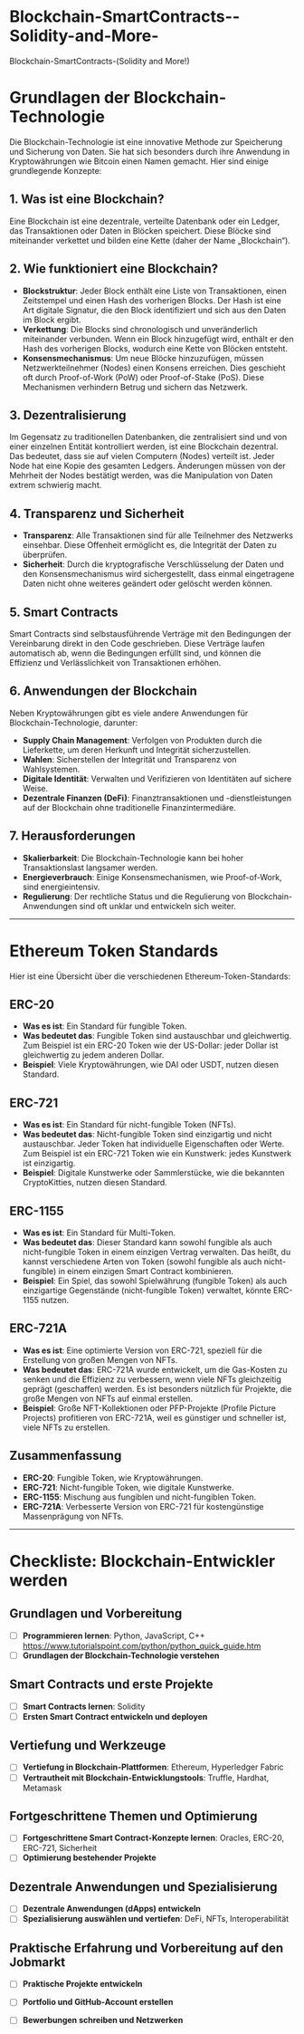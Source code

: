# Blockchain-SmartContracts--Solidity-and-More-
Blockchain-SmartContracts-(Solidity and More!)

# Grundlagen der Blockchain-Technologie
Die Blockchain-Technologie ist eine innovative Methode zur Speicherung und Sicherung von Daten. Sie hat sich besonders durch ihre Anwendung in Kryptowährungen wie Bitcoin einen Namen gemacht. Hier sind einige grundlegende Konzepte:

## 1. Was ist eine Blockchain?
Eine Blockchain ist eine dezentrale, verteilte Datenbank oder ein Ledger, das Transaktionen oder Daten in Blöcken speichert. Diese Blöcke sind miteinander verkettet und bilden eine Kette (daher der Name „Blockchain“).

## 2. Wie funktioniert eine Blockchain?
- **Blockstruktur**: Jeder Block enthält eine Liste von Transaktionen, einen Zeitstempel und einen Hash des vorherigen Blocks. Der Hash ist eine Art digitale Signatur, die den Block identifiziert und sich aus den Daten im Block ergibt.
- **Verkettung**: Die Blocks sind chronologisch und unveränderlich miteinander verbunden. Wenn ein Block hinzugefügt wird, enthält er den Hash des vorherigen Blocks, wodurch eine Kette von Blöcken entsteht.
- **Konsensmechanismus**: Um neue Blöcke hinzuzufügen, müssen Netzwerkteilnehmer (Nodes) einen Konsens erreichen. Dies geschieht oft durch Proof-of-Work (PoW) oder Proof-of-Stake (PoS). Diese Mechanismen verhindern Betrug und sichern das Netzwerk.

## 3. Dezentralisierung
Im Gegensatz zu traditionellen Datenbanken, die zentralisiert sind und von einer einzelnen Entität kontrolliert werden, ist eine Blockchain dezentral. Das bedeutet, dass sie auf vielen Computern (Nodes) verteilt ist. Jeder Node hat eine Kopie des gesamten Ledgers. Änderungen müssen von der Mehrheit der Nodes bestätigt werden, was die Manipulation von Daten extrem schwierig macht.

## 4. Transparenz und Sicherheit
- **Transparenz**: Alle Transaktionen sind für alle Teilnehmer des Netzwerks einsehbar. Diese Offenheit ermöglicht es, die Integrität der Daten zu überprüfen.
- **Sicherheit**: Durch die kryptografische Verschlüsselung der Daten und den Konsensmechanismus wird sichergestellt, dass einmal eingetragene Daten nicht ohne weiteres geändert oder gelöscht werden können.

## 5. Smart Contracts
Smart Contracts sind selbstausführende Verträge mit den Bedingungen der Vereinbarung direkt in den Code geschrieben. Diese Verträge laufen automatisch ab, wenn die Bedingungen erfüllt sind, und können die Effizienz und Verlässlichkeit von Transaktionen erhöhen.

## 6. Anwendungen der Blockchain
Neben Kryptowährungen gibt es viele andere Anwendungen für Blockchain-Technologie, darunter:

- **Supply Chain Management**: Verfolgen von Produkten durch die Lieferkette, um deren Herkunft und Integrität sicherzustellen.
- **Wahlen**: Sicherstellen der Integrität und Transparenz von Wahlsystemen.
- **Digitale Identität**: Verwalten und Verifizieren von Identitäten auf sichere Weise.
- **Dezentrale Finanzen (DeFi)**: Finanztransaktionen und -dienstleistungen auf der Blockchain ohne traditionelle Finanzintermediäre.

## 7. Herausforderungen
- **Skalierbarkeit**: Die Blockchain-Technologie kann bei hoher Transaktionslast langsamer werden.
- **Energieverbrauch**: Einige Konsensmechanismen, wie Proof-of-Work, sind energieintensiv.
- **Regulierung**: Der rechtliche Status und die Regulierung von Blockchain-Anwendungen sind oft unklar und entwickeln sich weiter.


---
# Ethereum Token Standards
Hier ist eine Übersicht über die verschiedenen Ethereum-Token-Standards:

## ERC-20
- **Was es ist**: Ein Standard für fungible Token.
- **Was bedeutet das**: Fungible Token sind austauschbar und gleichwertig. Zum Beispiel ist ein ERC-20 Token wie der US-Dollar: jeder Dollar ist gleichwertig zu jedem anderen Dollar.
- **Beispiel**: Viele Kryptowährungen, wie DAI oder USDT, nutzen diesen Standard.

## ERC-721
- **Was es ist**: Ein Standard für nicht-fungible Token (NFTs).
- **Was bedeutet das**: Nicht-fungible Token sind einzigartig und nicht austauschbar. Jeder Token hat individuelle Eigenschaften oder Werte. Zum Beispiel ist ein ERC-721 Token wie ein Kunstwerk: jedes Kunstwerk ist einzigartig.
- **Beispiel**: Digitale Kunstwerke oder Sammlerstücke, wie die bekannten CryptoKitties, nutzen diesen Standard.

## ERC-1155
- **Was es ist**: Ein Standard für Multi-Token.
- **Was bedeutet das**: Dieser Standard kann sowohl fungible als auch nicht-fungible Token in einem einzigen Vertrag verwalten. Das heißt, du kannst verschiedene Arten von Token (sowohl fungible als auch nicht-fungible) in einem einzigen Smart Contract kombinieren.
- **Beispiel**: Ein Spiel, das sowohl Spielwährung (fungible Token) als auch einzigartige Gegenstände (nicht-fungible Token) verwaltet, könnte ERC-1155 nutzen.

## ERC-721A
- **Was es ist**: Eine optimierte Version von ERC-721, speziell für die Erstellung von großen Mengen von NFTs.
- **Was bedeutet das**: ERC-721A wurde entwickelt, um die Gas-Kosten zu senken und die Effizienz zu verbessern, wenn viele NFTs gleichzeitig geprägt (geschaffen) werden. Es ist besonders nützlich für Projekte, die große Mengen von NFTs auf einmal erstellen.
- **Beispiel**: Große NFT-Kollektionen oder PFP-Projekte (Profile Picture Projects) profitieren von ERC-721A, weil es günstiger und schneller ist, viele NFTs zu erstellen.

## Zusammenfassung
- **ERC-20**: Fungible Token, wie Kryptowährungen.
- **ERC-721**: Nicht-fungible Token, wie digitale Kunstwerke.
- **ERC-1155**: Mischung aus fungiblen und nicht-fungiblen Token.
- **ERC-721A**: Verbesserte Version von ERC-721 für kostengünstige Massenprägung von NFTs.
---

# Checkliste: Blockchain-Entwickler werden

## Grundlagen und Vorbereitung
- [ ] **Programmieren lernen**: Python, JavaScript, C++ 
      https://www.tutorialspoint.com/python/python_quick_guide.htm
- [ ] **Grundlagen der Blockchain-Technologie verstehen**

## Smart Contracts und erste Projekte
- [ ] **Smart Contracts lernen**: Solidity
- [ ] **Ersten Smart Contract entwickeln und deployen**

## Vertiefung und Werkzeuge
- [ ] **Vertiefung in Blockchain-Plattformen**: Ethereum, Hyperledger Fabric
- [ ] **Vertrautheit mit Blockchain-Entwicklungstools**: Truffle, Hardhat, Metamask

## Fortgeschrittene Themen und Optimierung
- [ ] **Fortgeschrittene Smart Contract-Konzepte lernen**: Oracles, ERC-20, ERC-721, Sicherheit
- [ ] **Optimierung bestehender Projekte**

## Dezentrale Anwendungen und Spezialisierung
- [ ] **Dezentrale Anwendungen (dApps) entwickeln**
- [ ] **Spezialisierung auswählen und vertiefen**: DeFi, NFTs, Interoperabilität

## Praktische Erfahrung und Vorbereitung auf den Jobmarkt
- [ ] **Praktische Projekte entwickeln**
- [ ] **Portfolio und GitHub-Account erstellen**
- [ ] **Bewerbungen schreiben und Netzwerken**



